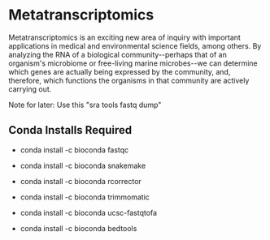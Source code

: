# Metatranscriptomics

Metatranscriptomics is an exciting new area of inquiry with important applications in medical and environmental science fields, among others. By analyzing the RNA of a biological community--perhaps that of an organism's microbiome or free-living marine microbes--we can determine which genes are actually being expressed by the community, and, therefore, which functions the organisms in that community are actively carrying out.

Note for later: Use this "sra tools fastq dump"

## Conda Installs Required

- conda install -c bioconda fastqc
- conda install -c bioconda snakemake
- conda install -c bioconda rcorrector

- conda install -c bioconda trimmomatic
- conda install -c bioconda ucsc-fastqtofa
- conda install -c bioconda bedtools
